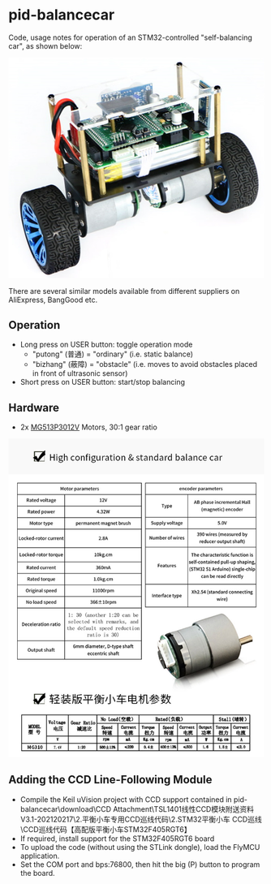 # pid-balancecar
Code, usage notes for operation of an STM32-controlled "self-balancing car", as shown below:

<img src="images/balancecar.jpg"/>

There are several similar models available from different suppliers on AliExpress, BangGood etc.

## Operation
- Long press on USER button: toggle operation mode
  - "putong" (普通) = "ordinary" (i.e. static balance)
  - "bizhang" (蔽障) = "obstacle" (i.e. moves to avoid obstacles placed in front of ultrasonic sensor)
 - Short press on USER button: start/stop balancing
 
## Hardware
- 2x [MG513P3012V](https://www.aliexpress.com/item/4000996252848.html) Motors, 30:1 gear ratio
<img src="images/motor_spec.jpg"/>

## Adding the CCD Line-Following Module
- Compile the Keil uVision project with CCD support contained in pid-balancecar\download\CCD Attachment\TSL1401线性CCD模块附送资料V3.1-202120217\2.平衡小车专用CCD巡线代码\2.STM32平衡小车 CCD巡线\CCD巡线代码【高配版平衡小车STM32F405RGT6】
- If required, install support for the STM32F405RGT6 board
- To upload the code (without using the STLink dongle), load the FlyMCU application.
- Set the COM port and bps:76800, then hit the big (P) button to program the board.
